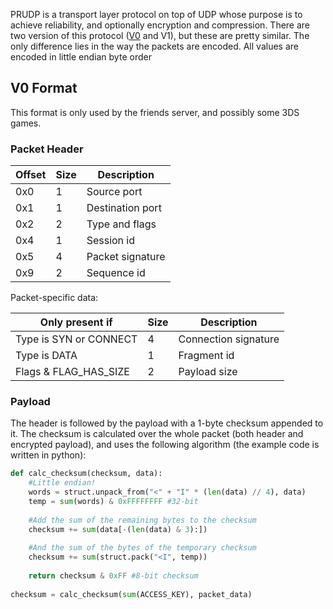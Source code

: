 PRUDP is a transport layer protocol on top of UDP whose purpose is to achieve reliability, and optionally encryption and compression. There are two version of this protocol ([V0](#v0-format) and V1), but these are pretty similar. The only difference lies in the way the packets are encoded. All values are encoded in little endian byte order

## V0 Format
This format is only used by the friends server, and possibly some 3DS games.

### Packet Header
| Offset | Size | Description |
| --- | --- | --- |
| 0x0 | 1 | Source port |
| 0x1 | 1 | Destination port |
| 0x2 | 2 | Type and flags |
| 0x4 | 1 | Session id |
| 0x5 | 4 | Packet signature |
| 0x9 | 2 | Sequence id |

Packet-specific data:

| Only present if | Size | Description |
| --- | --- | --- |
| Type is SYN or CONNECT | 4 | Connection signature |
| Type is DATA | 1 | Fragment id |
| Flags & FLAG_HAS_SIZE | 2 | Payload size |

### Payload
The header is followed by the payload with a 1-byte checksum appended to it. The checksum is calculated over the whole packet (both header and encrypted payload), and uses the following algorithm (the example code is written in python):
```python
def calc_checksum(checksum, data):
	#Little endian!
	words = struct.unpack_from("<" + "I" * (len(data) // 4), data)
	temp = sum(words) & 0xFFFFFFFF #32-bit
	
	#Add the sum of the remaining bytes to the checksum
	checksum += sum(data[-(len(data) & 3):])
	
	#And the sum of the bytes of the temporary checksum
	checksum += sum(struct.pack("<I", temp))
	
	return checksum & 0xFF #8-bit checksum
	
checksum = calc_checksum(sum(ACCESS_KEY), packet_data)
```